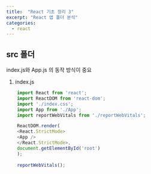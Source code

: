 ```yaml
---
title:  "React 기초 정리 3"
excerpt: "React 앱 폴더 분석"
categories:
  - react
---
```

## src 폴더
index.js와 App.js 의 동작 방식이 중요

1. index.js
```js
    import React from 'react';
    import ReactDOM from 'react-dom';
    import './index.css';
    import App from './App';
    import reportWebVitals from './reportWebVitals';

    ReactDOM.render(
    <React.StrictMode>
    <App />
    </React.StrictMode>,
    document.getElementById('root')
    );
    
    reportWebVitals();
```

